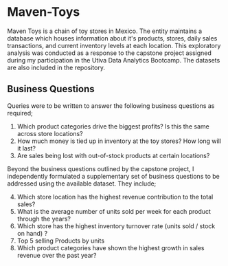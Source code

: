 # Maven-Toys
Maven Toys is a chain of toy stores in Mexico. The entity maintains a database which houses information about it's products, stores, daily sales transactions, and current inventory levels at each location.
This exploratory analysis was conducted as a response to the capstone project assigned during my participation in the Utiva Data Analytics Bootcamp.
The datasets are also included in the repository.

## Business Questions
Queries were to be written to answer the following business questions as required;

1. Which product categories drive the biggest profits? Is this the same across store
locations?
2. How much money is tied up in inventory at the toy stores? How long will it last?
3. Are sales being lost with out-of-stock products at certain locations?

Beyond the business questions outlined by the capstone project, I independently formulated a supplementary set of business questions to be addressed using the available dataset. They include;

4. Which store location has the highest revenue contribution to the total sales?
5. What is the average number of units sold per week for each product through the years?
6. Which store has the highest inventory turnover rate (units sold / stock on hand) ?
7. Top 5 selling Products by units
8. Which product categories have shown the highest growth in sales revenue over the past year?
